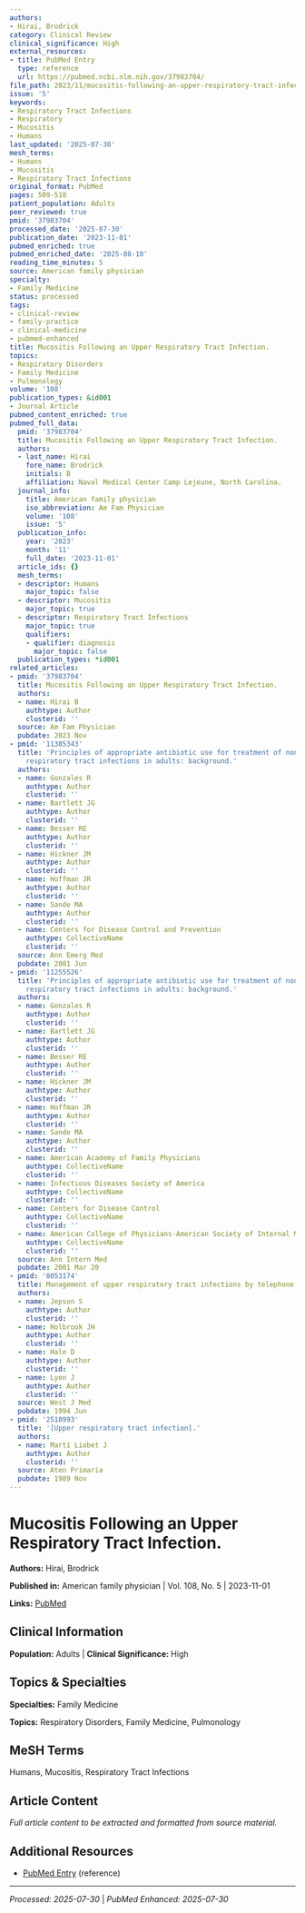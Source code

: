 ```yaml
---
authors:
- Hirai, Brodrick
category: Clinical Review
clinical_significance: High
external_resources:
- title: PubMed Entry
  type: reference
  url: https://pubmed.ncbi.nlm.nih.gov/37983704/
file_path: 2023/11/mucositis-following-an-upper-respiratory-tract-infection.md
issue: '5'
keywords:
- Respiratory Tract Infections
- Respiratory
- Mucositis
- Humans
last_updated: '2025-07-30'
mesh_terms:
- Humans
- Mucositis
- Respiratory Tract Infections
original_format: PubMed
pages: 509-510
patient_population: Adults
peer_reviewed: true
pmid: '37983704'
processed_date: '2025-07-30'
publication_date: '2023-11-01'
pubmed_enriched: true
pubmed_enriched_date: '2025-08-10'
reading_time_minutes: 5
source: American family physician
specialty:
- Family Medicine
status: processed
tags:
- clinical-review
- family-practice
- clinical-medicine
- pubmed-enhanced
title: Mucositis Following an Upper Respiratory Tract Infection.
topics:
- Respiratory Disorders
- Family Medicine
- Pulmonology
volume: '108'
publication_types: &id001
- Journal Article
pubmed_content_enriched: true
pubmed_full_data:
  pmid: '37983704'
  title: Mucositis Following an Upper Respiratory Tract Infection.
  authors:
  - last_name: Hirai
    fore_name: Brodrick
    initials: B
    affiliation: Naval Medical Center Camp Lejeune, North Carolina.
  journal_info:
    title: American family physician
    iso_abbreviation: Am Fam Physician
    volume: '108'
    issue: '5'
  publication_info:
    year: '2023'
    month: '11'
    full_date: '2023-11-01'
  article_ids: {}
  mesh_terms:
  - descriptor: Humans
    major_topic: false
  - descriptor: Mucositis
    major_topic: true
  - descriptor: Respiratory Tract Infections
    major_topic: true
    qualifiers:
    - qualifier: diagnosis
      major_topic: false
  publication_types: *id001
related_articles:
- pmid: '37983704'
  title: Mucositis Following an Upper Respiratory Tract Infection.
  authors:
  - name: Hirai B
    authtype: Author
    clusterid: ''
  source: Am Fam Physician
  pubdate: 2023 Nov
- pmid: '11385343'
  title: 'Principles of appropriate antibiotic use for treatment of nonspecific upper
    respiratory tract infections in adults: background.'
  authors:
  - name: Gonzales R
    authtype: Author
    clusterid: ''
  - name: Bartlett JG
    authtype: Author
    clusterid: ''
  - name: Besser RE
    authtype: Author
    clusterid: ''
  - name: Hickner JM
    authtype: Author
    clusterid: ''
  - name: Hoffman JR
    authtype: Author
    clusterid: ''
  - name: Sande MA
    authtype: Author
    clusterid: ''
  - name: Centers for Disease Control and Prevention
    authtype: CollectiveName
    clusterid: ''
  source: Ann Emerg Med
  pubdate: 2001 Jun
- pmid: '11255526'
  title: 'Principles of appropriate antibiotic use for treatment of nonspecific upper
    respiratory tract infections in adults: background.'
  authors:
  - name: Gonzales R
    authtype: Author
    clusterid: ''
  - name: Bartlett JG
    authtype: Author
    clusterid: ''
  - name: Besser RE
    authtype: Author
    clusterid: ''
  - name: Hickner JM
    authtype: Author
    clusterid: ''
  - name: Hoffman JR
    authtype: Author
    clusterid: ''
  - name: Sande MA
    authtype: Author
    clusterid: ''
  - name: American Academy of Family Physicians
    authtype: CollectiveName
    clusterid: ''
  - name: Infectious Diseases Society of America
    authtype: CollectiveName
    clusterid: ''
  - name: Centers for Disease Control
    authtype: CollectiveName
    clusterid: ''
  - name: American College of Physicians-American Society of Internal Medicine
    authtype: CollectiveName
    clusterid: ''
  source: Ann Intern Med
  pubdate: 2001 Mar 20
- pmid: '8053174'
  title: Management of upper respiratory tract infections by telephone.
  authors:
  - name: Jepson S
    authtype: Author
    clusterid: ''
  - name: Holbrook JH
    authtype: Author
    clusterid: ''
  - name: Hale D
    authtype: Author
    clusterid: ''
  - name: Lyon J
    authtype: Author
    clusterid: ''
  source: West J Med
  pubdate: 1994 Jun
- pmid: '2518993'
  title: '[Upper respiratory tract infection].'
  authors:
  - name: Martí Liobet J
    authtype: Author
    clusterid: ''
  source: Aten Primaria
  pubdate: 1989 Nov
---
```


# Mucositis Following an Upper Respiratory Tract Infection.

**Authors:** Hirai, Brodrick

**Published in:** American family physician | Vol. 108, No. 5 | 2023-11-01

**Links:** [PubMed](https://pubmed.ncbi.nlm.nih.gov/37983704/)

## Clinical Information

**Population:** Adults | **Clinical Significance:** High

## Topics & Specialties

**Specialties:** Family Medicine

**Topics:** Respiratory Disorders, Family Medicine, Pulmonology

## MeSH Terms

Humans, Mucositis, Respiratory Tract Infections

## Article Content

*Full article content to be extracted and formatted from source material.*

## Additional Resources

- [PubMed Entry](https://pubmed.ncbi.nlm.nih.gov/37983704/) (reference)

---

*Processed: 2025-07-30* | *PubMed Enhanced: 2025-07-30*
